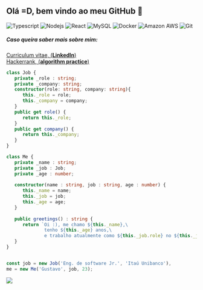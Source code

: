 ## Olá =D, bem vindo ao meu GitHub 👋
![Typescript](https://img.shields.io/badge/TypeScript-black?style=flat-square&logo=typescript&logoColor=007ACC)
![Nodejs](https://img.shields.io/badge/-Nodejs-black?style=flat-square&logo=Node.js)
![React](https://img.shields.io/badge/-React-black?style=flat-square&logo=react)
![MySQL](https://img.shields.io/badge/-MySQL-black?style=flat-square&logo=mysql)
![Docker](https://img.shields.io/badge/-Docker-black?style=flat-square&logo=docker)
![Amazon AWS](https://img.shields.io/badge/Amazon%20AWS-232F3E?style=flat-square&logo=amazon-aws)
![Git](https://img.shields.io/badge/-Git-black?style=flat-square&logo=git)  

##### Caso queira saber mais sobre mim:
[Curriculum vitae, (**LinkedIn**)](https://linkedin.com/in/gustavo-sm)  
[Hackerrank, (**algorithm practice**)](hackerrank.com/gustavosm)  

```Typescript
class Job {
   private _role : string;
   private _company: string;
   constructor(role: string, company: string){
      this._role = role;
      this._company = company;
   }
   public get role() {
      return this._role;
   }
   public get company() {
      return this._company;
   }
}

class Me {
   private _name : string;
   private _job : Job;
   private _age : number;
   
   constructor(name : string, job : string, age : number) {
      this._name = name;
      this._job = job;
      this._age = age;
   }
   
   public greetings() : string {
      return `Oi :), me chamo ${this._name},\ 
              tenho ${this._age} anos,\  
              e trabalho atualmente como ${this._job.role} no ${this._job.company}.`;
   }
}


const job = new Job('Eng. de software Jr.', 'Itaú Unibanco'),
me = new Me('Gustavo', job, 23);
```
 

<div style="display: flex">
   <img src="https://github-readme-stats.vercel.app/api?username=gustavo-sm&show_icons=true&count_private=true&theme=dark" />
</div>  
